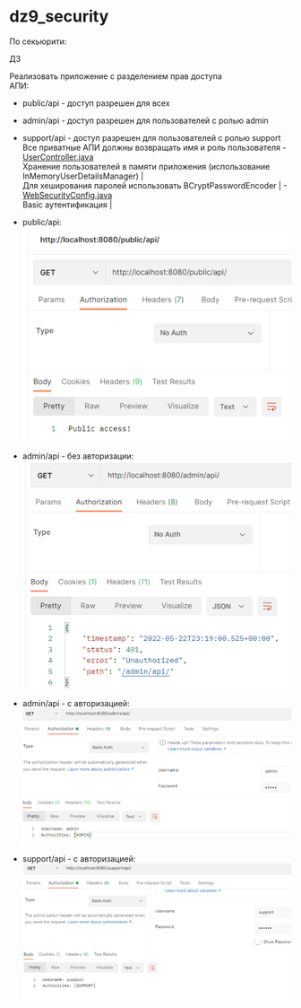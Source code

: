# dz9_security
По секьюрити:


ДЗ

Реализовать приложение с разделением прав доступа  
АПИ:
* public/api - доступ разрешен для всех
* admin/api - доступ разрешен для пользователей с ролью admin
* support/api - доступ разрешен для пользователей  с ролью support  
Все приватные АПИ должны возвращать имя и роль пользователя - [UserController.java](https://github.com/shiriaeva/dz9_security/blob/main/dz9_security/src/main/java/com/example/aspects_and_security/controller/UserController.java)    
Хранение пользователей в памяти приложения (использование InMemoryUserDetailsManager)  |  
Для хеширования паролей использовать BCryptPasswordEncoder  | - [WebSecurityConfig.java](https://github.com/shiriaeva/dz9_security/blob/main/dz9_security/src/main/java/com/example/aspects_and_security/config/security/WebSecurityConfig.java)  
Basic аутентификация                                        |   

* public/api:  
![](https://github.com/shiriaeva/dz9_security/blob/main/dz9_security/src/screenshots/1.png)
* admin/api - без авторизации:  
![](https://github.com/shiriaeva/dz9_security/blob/main/dz9_security/src/screenshots/2.png)
* admin/api - с авторизацией:  
![](https://github.com/shiriaeva/dz9_security/blob/main/dz9_security/src/screenshots/3.png)
* support/api - с авторизацией:  
![](https://github.com/shiriaeva/dz9_security/blob/main/dz9_security/src/screenshots/4.png)

